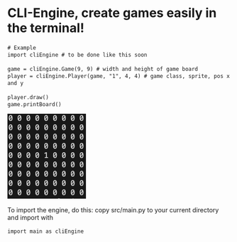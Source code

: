 # CLI-Engine, create games easily in the terminal!

```
# Example
import cliEngine # to be done like this soon

game = cliEngine.Game(9, 9) # width and height of game board
player = cliEngine.Player(game, "1", 4, 4) # game class, sprite, pos x and y

player.draw()
game.printBoard()

```
![code example result](example.png)

To import the engine, do this:
copy src/main.py to your current directory
and import with

```
import main as cliEngine
```